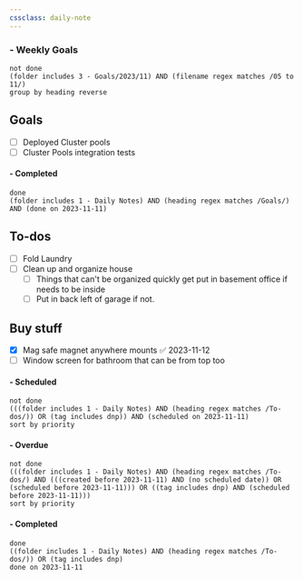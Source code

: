 ```yaml
---
cssclass: daily-note
---
```

### - Weekly Goals
```tasks
not done
(folder includes 3 - Goals/2023/11) AND (filename regex matches /05 to 11/)
group by heading reverse
```
## Goals
- [ ] Deployed Cluster pools
- [ ] Cluster Pools integration tests
#### - Completed
```tasks
done
(folder includes 1 - Daily Notes) AND (heading regex matches /Goals/) AND (done on 2023-11-11)
```
## To-dos
- [ ] Fold Laundry
- [ ] Clean up and organize house
	- [ ] Things that can't be organized quickly get put in basement office if needs to be inside
	- [ ] Put in back left of garage if not.

## Buy stuff
- [x] Mag safe magnet anywhere mounts ✅ 2023-11-12
- [ ] Window screen for bathroom that can be from top too
#### - Scheduled
```tasks
not done
(((folder includes 1 - Daily Notes) AND (heading regex matches /To-dos/)) OR (tag includes dnp)) AND (scheduled on 2023-11-11)
sort by priority
```
#### - Overdue
```tasks
not done
(((folder includes 1 - Daily Notes) AND (heading regex matches /To-dos/) AND (((created before 2023-11-11) AND (no scheduled date)) OR (scheduled before 2023-11-11))) OR ((tag includes dnp) AND (scheduled before 2023-11-11)))
sort by priority
```
#### - Completed
```tasks
done
((folder includes 1 - Daily Notes) AND (heading regex matches /To-dos/)) OR (tag includes dnp)
done on 2023-11-11
```

